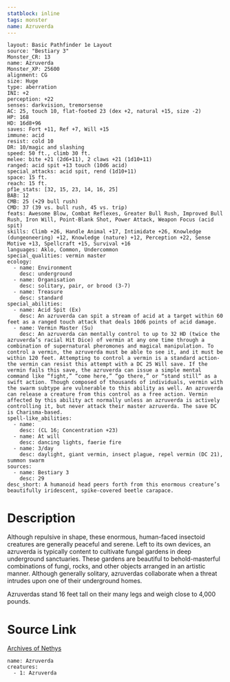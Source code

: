 ```yaml
---
statblock: inline
tags: monster
name: Azruverda
---
```

```statblock
layout: Basic Pathfinder 1e Layout
source: "Bestiary 3"
Monster_CR: 13
name: Azruverda
Monster_XP: 25600
alignment: CG
size: Huge
type: aberration
INI: +2
perception: +22
senses: darkvision, tremorsense
AC: 25, touch 10, flat-footed 23 (dex +2, natural +15, size -2)
HP: 168
HD: 16d8+96
saves: Fort +11, Ref +7, Will +15
immune: acid
resist: cold 10
DR: 10/magic and slashing
speed: 50 ft., climb 30 ft.
melee: bite +21 (2d6+11), 2 claws +21 (1d10+11)
ranged: acid spit +13 touch (10d6 acid)
special_attacks: acid spit, rend (1d10+11)
space: 15 ft.
reach: 15 ft.
pf1e_stats: [32, 15, 23, 14, 16, 25]
BAB: 12
CMB: 25 (+29 bull rush)
CMD: 37 (39 vs. bull rush, 45 vs. trip)
feats: Awesome Blow, Combat Reflexes, Greater Bull Rush, Improved Bull Rush, Iron Will, Point-Blank Shot, Power Attack, Weapon Focus (acid spit)
skills: Climb +26, Handle Animal +17, Intimidate +26, Knowledge (dungeoneering) +12, Knowledge (nature) +12, Perception +22, Sense Motive +13, Spellcraft +15, Survival +16
languages: Aklo, Common, Undercommon
special_qualities: vermin master
ecology:
  - name: Environment
    desc: underground
  - name: Organisation
    desc: solitary, pair, or brood (3-7)
  - name: Treasure
    desc: standard
special_abilities:
  - name: Acid Spit (Ex)
    desc: An azruverda can spit a stream of acid at a target within 60 feet as a ranged touch attack that deals 10d6 points of acid damage.
  - name: Vermin Master (Su)
    desc: An azruverda can mentally control to up to 32 HD (twice the azruverda’s racial Hit Dice) of vermin at any one time through a combination of supernatural pheromones and magical manipulation. To control a vermin, the azruverda must be able to see it, and it must be within 120 feet. Attempting to control a vermin is a standard action-the vermin can resist this attempt with a DC 25 Will save. If the vermin fails this save, the azruverda can issue a simple mental command like “fight,” “come here,” “go there,” or “stand still” as a swift action. Though composed of thousands of individuals, vermin with the swarm subtype are vulnerable to this ability as well. An azruverda can release a creature from this control as a free action. Vermin affected by this ability act normally unless an azruverda is actively controlling it, but never attack their master azruverda. The save DC is Charisma-based.
spell-like_abilities:
  - name:
    desc: (CL 16; Concentration +23)
  - name: At will
    desc: dancing lights, faerie fire
  - name: 3/day
    desc: daylight, giant vermin, insect plague, repel vermin (DC 21), summon swarm
sources:
  - name: Bestiary 3
    desc: 29
desc_short: A humanoid head peers forth from this enormous creature’s beautifully iridescent, spike-covered beetle carapace.
```
# Description
Although repulsive in shape, these enormous, human-faced insectoid creatures are generally peaceful and serene. Left to its own devices, an azruverda is typically content to cultivate fungal gardens in deep underground sanctuaries. These gardens are beautiful to behold-masterful combinations of fungi, rocks, and other objects arranged in an artistic manner. Although generally solitary, azruverdas collaborate when a threat intrudes upon one of their underground homes.

Azruverdas stand 16 feet tall on their many legs and weigh close to 4,000 pounds.
# Source Link
[Archives of Nethys](https://aonprd.com/MonsterDisplay.aspx?ItemName=Azruverda)
```encounter-table
name: Azruverda
creatures:
  - 1: Azruverda
```
